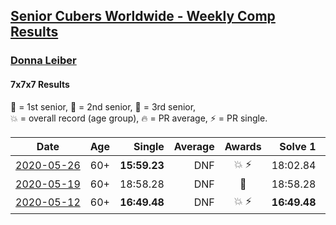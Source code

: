 <style>table {white-space: nowrap;}</style>

## [Senior Cubers Worldwide - Weekly Comp Results](/scw-comp/results/)
### [Donna Leiber](README.md)
#### 7x7x7 Results

<span style="white-space: nowrap;">🥇 = 1st senior</span>, <span style="white-space: nowrap;">🥈 = 2nd senior</span>, <span style="white-space: nowrap;">🥉 = 3rd senior</span>, <span style="white-space: nowrap;">💥 = overall record (age group)</span>, <span style="white-space: nowrap;">🔥 = PR average</span>, <span style="white-space: nowrap;">⚡ = PR single</span>.

| Date | Age | Single | Average | Awards | Solve 1 | Solve 2 | Solve 3 | Video |
| :--: | :--: | --: | --: | :--: | --: | --: | --: | :-- |
| [2020-05-26](../../results/2020-05-26/777.md) | 60+ | **15:59.23** | DNF | 💥 ⚡ | 18:02.84 | **15:59.23** | DNS | [Desktop](https://www.facebook.com/events/637852836799991/permalink/640055109913097) / [Mobile](https://m.facebook.com/events/637852836799991?view=permalink&id=640055109913097) |
| [2020-05-19](../../results/2020-05-19/777.md) | 60+ | 18:58.28 | DNF | 🥉 | 18:58.28 | 20:37.07 | DNS | [Desktop](https://www.facebook.com/events/201300894172579/permalink/204801627155839) / [Mobile](https://m.facebook.com/events/201300894172579?view=permalink&id=204801627155839) |
| [2020-05-12](../../results/2020-05-12/777.md) | 60+ | **16:49.48** | DNF | 💥 ⚡ | **16:49.48** | 18:14.63 | DNS | [Desktop](https://www.facebook.com/events/276138643524223/permalink/278590303279057) / [Mobile](https://m.facebook.com/events/276138643524223?view=permalink&id=278590303279057) |


<!-- Global site tag (gtag.js) - Google Analytics -->
<script async src="https://www.googletagmanager.com/gtag/js?id=UA-86348435-3"></script>
<script>window.dataLayer = window.dataLayer || []; function gtag() {dataLayer.push(arguments);} gtag('js', new Date()); gtag('config', 'UA-86348435-3');</script>
